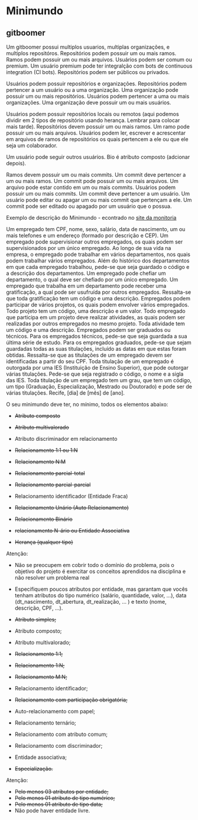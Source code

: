 # Minimundo

## gitboomer

Um gitboomer possui multiplos usuarios, multiplas organizações, e multiplos repositóros. Repositórios podem possuir um ou mais ramos. Ramos podem possuir um ou mais arquivos. Usuários podem ser comum ou premium. Um usuário premium pode ter integralção com bots de continuous integration (CI bots). Repositórios podem ser públicos ou privados. 

Usuários podem possuir repositórios e organizações. Repositórios podem pertencer a um usuário ou a uma organização. Uma organização pode possuir um ou mais repositórios. Usuários podem pertencer a uma ou mais organizações. Uma organização deve possuir um ou mais usuários.

Usuários podem possuir repositórios locais ou remotos (aqui podemos dividir em 2 tipos de repositório usando herança. Lembrar para colocar mais tarde). Repositórios devem possuir um ou mais ramos. Um ramo pode possuir um ou mais arquivos. Usuários podem ler, escrever e acrescentar em arquivos de ramos de repositórios os quais pertencem a ele ou que ele seja um colaborador.

Um usuário pode seguir outros usuários. Bio é atributo composto (adcionar depois).

Ramos devem possuir um ou mais commits. Um commit deve pertencer a um ou mais ramos. Um commit pode possuir um ou mais arquivos. Um arquivo pode estar contido em um ou mais commits. Usuários podem possuir um ou mais commits. Um commit deve pertencer a um usuário. Um usuário pode editar ou apagar um ou mais commit que pertençam a ele. Um commit pode ser editado ou apagado por um usuário que o possua.

Exemplo de descrição do Minimundo - econtrado no [site da monitoria](https://sites.google.com/a/cin.ufpe.br/if685ec/material)

Um empregado tem CPF, nome, sexo, salário, data de nascimento, um ou mais telefones e um endereço (formado por descrição e CEP). Um empregado pode supervisionar outros empregados, os quais podem ser supervisionados por um único empregado. Ao longo de sua vida na empresa, o empregado pode trabalhar em vários departamentos, nos quais podem trabalhar vários empregados. Além do histórico dos departamentos em que cada empregado trabalhou, pede-se que seja guardado o código e a descrição dos departamentos. Um empregado pode chefiar um departamento, o qual deve ser chefiado por um único empregado. Um empregado que trabalha em um departamento pode receber uma gratificação, a qual pode ser usufruída por outros empregados. Ressalta-se que toda gratificação tem um código e uma descrição. Empregados podem participar de vários projetos, os quais podem envolver vários empregados. Todo projeto tem um código, uma descrição e um valor. Todo empregado que participa em um projeto deve realizar atividades, as quais podem ser realizadas por outros empregados no mesmo projeto. Toda atividade tem um código e uma descrição. Empregados podem ser graduados ou técnicos. Para os empregados técnicos, pede-se que seja guardada a sua última série de estudo. Para os empregados graduados, pede-se que sejam guardadas todas as suas titulações, incluído as datas em que estas foram obtidas. Ressalta-se que as titulações de um empregado devem ser identificadas a partir do seu CPF. Toda titulação de um empregado é outorgada por uma IES (Instituição de Ensino Superior), que pode outorgar várias titulações. Pede-se que seja registrado o código, o nome e a sigla das IES. Toda titulação de um empregado tem um grau, que tem um código, um tipo (Graduação, Especialização, Mestrado ou Doutorado) e pode ser de várias titulações. 
Recife, [dia] de [mês] de [ano].

O seu minimundo deve ter, no mínimo, todos os elementos abaixo:  

* ~~Atributo composto~~
* ~~Atributo multivalorado~~
* Atributo discriminador em relacionamento

* ~~Relacionamento 1:1 ou 1:N~~
* ~~Relacionamento N:M~~
* ~~Relacionamento parcial-total~~
* ~~Relacionamento parcial-parcial~~
* Relacionamento identificador (Entidade Fraca)
* ~~Relacionamento Unário (Auto Relacionamento)~~
* ~~Relacionamento Binário~~
* ~~relacionamento N-ário ou Entidade Associativa~~
* ~~Herança (qualquer tipo)~~

Atenção:
* Não se preocupem em cobrir todo o domínio do problema, pois o objetivo do projeto é exercitar os conceitos aprendidos na disciplina e não resolver um problema real
* Especifiquem poucos atributos por entidade, mas garantam que vocês tenham atributos do tipo numérico (salário, quantidade, valor, …), data (dt_nascimento, dt_abertura, dt_realização, ... ) e texto (nome, descrição, CPF, ...).

* ~~Atributo simples;~~
* Atributo composto;
* Atributo multivalorado;
* ~~Relacionamento 1:1;~~
* ~~Relacionamento 1:N;~~
* ~~Relacionamento M:N;~~
* Relacionamento identificador;
* ~~Relacionamento com participação obrigatória;~~
* Auto-relacionamento com papel;
* Relacionamento ternário;
* Relacionamento com atributo comum;
* Relacionamento com discriminador;
* Entidade associativa;
* ~~Especialização.~~

Atenção:
* ~~Pelo menos 03 atributos por entidade;~~
* ~~Pelo menos 01 atributo de tipo numérico;~~
* ~~Pelo menos 01 atributo de tipo data;~~
* Não pode haver entidade livre.
